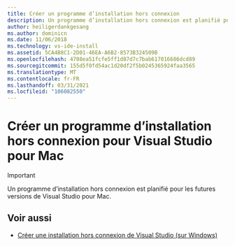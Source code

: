 ```yaml
---
title: Créer un programme d’installation hors connexion
description: Un programme d’installation hors connexion est planifié pour les futures versions de Visual Studio pour Mac.
author: heiligerdankgesang
ms.author: dominicn
ms.date: 11/06/2018
ms.technology: vs-ide-install
ms.assetid: 5CA4B8C1-2D01-46EA-A6B2-8573B324509B
ms.openlocfilehash: 4708ea51fcfe5ff1d87d7c7bab617016686dcd89
ms.sourcegitcommit: 155d5f0fd54ac1d20df2f5b0245365924faa3565
ms.translationtype: MT
ms.contentlocale: fr-FR
ms.lasthandoff: 03/31/2021
ms.locfileid: "106082550"
---
```

# <a name="create-an-offline-installer-for-visual-studio-for-mac"></a>Créer un programme d’installation hors connexion pour Visual Studio pour Mac

> [!IMPORTANT]
> Un programme d’installation hors connexion est planifié pour les futures versions de Visual Studio pour Mac.

## <a name="see-also"></a>Voir aussi

- [Créer une installation hors connexion de Visual Studio (sur Windows)](/visualstudio/install/create-an-offline-installation-of-visual-studio)
